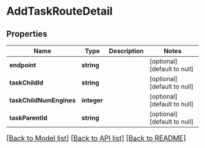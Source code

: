# AddTaskRouteDetail

## Properties
Name | Type | Description | Notes
------------ | ------------- | ------------- | -------------
**endpoint** | **string** |  | [optional] [default to null]
**taskChildId** | **string** |  | [optional] [default to null]
**taskChildNumEngines** | **integer** |  | [optional] [default to null]
**taskParentId** | **string** |  | [optional] [default to null]

[[Back to Model list]](../README.md#documentation-for-models) [[Back to API list]](../README.md#documentation-for-api-endpoints) [[Back to README]](../README.md)

<style>
     p, ul, ol, li { font-size: 18px !important;}
</style>


<style>
     p, ul, ol, li { font-size: 18px !important;}
</style>